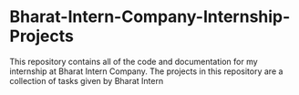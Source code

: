 # Bharat-Intern-Company-Internship-Projects
This repository contains all of the code and documentation for my internship at Bharat Intern Company. The projects in this repository are a collection of tasks given by Bharat Intern
